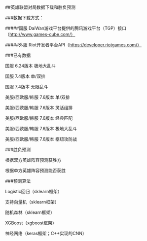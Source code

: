 ##英雄联盟对局数据下载和胜负预测

###数据下载方式：

#####国服
DaiWan游戏平台提供的腾讯游戏平台（TGP）接口（http://www.games-cube.com/）

#####外服
Riot开发者平台API（https://developer.riotgames.com/）

###已有数据

国服 6.24版本 极地大乱斗

国服 7.4版本 单/双排

国服 7.4版本 无限乱斗

美服/西欧服/韩服 7.6版本 单/双排

美服/西欧服/韩服 7.6版本 灵活组排

美服/西欧服/韩服 7.6版本 经典匹配

美服/西欧服/韩服 7.6版本 极地大乱斗

美服/西欧服/韩服 7.6版本 枢纽攻防战

###胜负预测

根据双方英雄阵容预测获胜方

根据单方英雄阵容预测能否获胜

###预测算法

Logistic回归（sklearn框架）

支持向量机（sklearn框架）

随机森林（sklearn框架）

XGBoost（xgboost框架）

神经网络（keras框架；C++实现的CNN）
